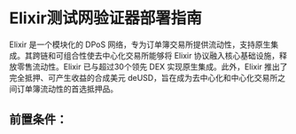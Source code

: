 # Elixir测试网验证器部署指南  

Elixir 是一个模块化的 DPoS 网络，专为订单簿交易所提供流动性，支持原生集成。其跨链和可组合性使去中心化交易所能够将 Elixir 协议融入核心基础设施，释放零售流动性。Elixir 已与超过30个领先 DEX 实现原生集成。此外，Elixir 推出了完全抵押、可产生收益的合成美元 deUSD，旨在成为去中心化和中心化交易所之间订单簿流动性的首选抵押品。  

## 前置条件：  
